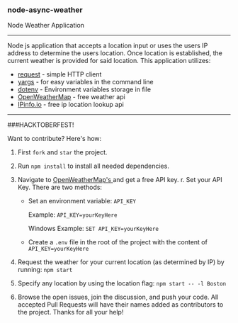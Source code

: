 ### node-async-weather
Node Weather Application

-----

Node js application that accepts a location input or uses the users IP address to determine the users location. Once location is established, the current weather is provided for said location. This application utilizes: 

* [request](https://github.com/request/request) - simple HTTP client
* [yargs](http://yargs.js.org/) - for easy variables in the command line
* [dotenv](https://www.npmjs.com/package/dotenv) - Environment variables storage in file
* [OpenWeatherMap](http://openweathermap.org/) - free weather api
* [IPinfo.io](http://ipinfo.io/) - free ip location lookup api

-----

###HACKTOBERFEST!

Want to contribute? Here's how:

1.  First ```fork``` and ```star``` the project.
2.  Run ```npm install``` to install all needed dependencies.
3.  Navigate to [OpenWeatherMap's ](http://openweathermap.org/) and get a free API key. 
r.  Set your API Key. There are two methods:
	
	- Set an environment variable: ```API_KEY```

    	Example: ```API_KEY=yourKeyHere```

    	Windows Example: ```SET API_KEY=yourKeyHere```

    - Create a `.env` file in the root of the project with the content of ```API_KEY=yourKeyHere```

5.  Request the weather for your current location (as determined by IP) by running: ```npm start```
6.  Specify any location by using the location flag: ```npm start -- -l Boston```
7.  Browse the open issues, join the discussion, and push your code. All accepted Pull Requests will have their names added as contributors to the project. Thanks for all your help!